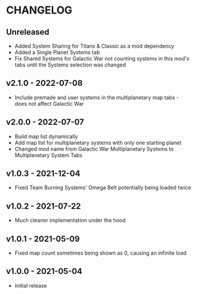 # CHANGELOG

## Unreleased

- Added System Sharing for Titans & Classic as a mod dependency
- Added a Single Planet Systems tab
- Fix Shared Systems for Galactic War not counting systems in this mod's tabs until the Systems selection was changed

## v2.1.0 - 2022-07-08

- Include premade and user systems in the multiplanetary map tabs - does not affect Galactic War

## v2.0.0 - 2022-07-07

- Build map list dynamically
- Add map list for multiplanetary systems with only one starting planet
- Changed mod name from Galactic War Multiplanetary Systems to Multiplanetary System Tabs

## v1.0.3 - 2021-12-04

- Fixed Team Burning Systems' Omega Belt potentially being loaded twice

## v1.0.2 - 2021-07-22

- Much cleaner implementation under the hood

## v1.0.1 - 2021-05-09

- Fixed map count sometimes being shown as 0, causing an infinite load

## v1.0.0 - 2021-05-04

- Initial release
